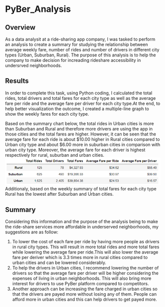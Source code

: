 # PyBer_Analysis

## Overview

As a data analysit at a ride-sharing app company, I was tasked to perform an analysis to create a summary for studying the relationship between average weekly fare, number of rides and number of drivers in different city types (Urban, Suburban, Rural). The purpose of this analysis is to help the company to make decision for increading rideshare accessibility in undersrved neighborhoods.

## Results
In order to complete this task, using Python coding, I calculated the total rides, total drivers and total fares for each city type as well as the average fare per ride and the average fare per driver for each city type.At the end, to help better visualization the outcome, I created a multiple-line graph to show the weekly fares for each city type.

Based on the summary chart below, the total rides in Urban cities is more than Suburban and Rural and therefore more drivers are using the app in those cities and the total fares are higher. However, it can be seen that the average fare for each ride is about $10.00 higher in Rural cities compared to Urban city type and about $6.00 more in suburban cities in comparison with urban city type. Moreover, the average fare for each driver is highest respectively for rural, suburban and urban cities. 
![](analysis/summary.png)
Additionaly, based on the weekly summary of total fares for each city type Rural has the lowest after Suburban and Urban cities. 
## Summary
Considering this information and the purpose of the analysis being to make the ride-share services more affordable in underserved neighborhoods, my suggestions are as follow:
1) To lower the cost of each fare per ride by having more people as drivers in rural city types. This will result in more total rides and more total fares while lowering the average fare per ride.This will also lower the average fare per deriver which is 3.3 times more in rural cities compared to urban cities and can be lowered considerably.
2) To help the drivers in Urban cities, I recommend lowering the number of drivers so that the average fare per driver will be higher considering the expenses of living in urban neighborhoods. This will also bring more interest for drivers to use PyBer platform compared to competitors.
3) Another approach can be increasing the fare charged in urban cities so that the drivers are payed more without losing any of them. People can afford more in urban cities and this can help drivers to get payed more.
